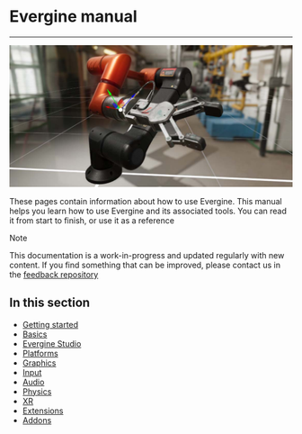 # Evergine manual

---

![Manual](images/manual.jpg)

These pages contain information about how to use Evergine. This manual helps you learn how to use Evergine and its associated tools.
You can read it from start to finish, or use it as a reference

> [!Note]
> This documentation is a work-in-progress and updated regularly with new content. If you find something that can be improved, please contact us in the [feedback repository](https://github.com/evergineteam/Feedback)

## In this section

- [Getting started](get_started/index.md)
- [Basics](basics/index.md)
- [Evergine Studio](evergine_studio/index.md)
- [Platforms](platforms/index.md)
- [Graphics](graphics/index.md)
- [Input](input/index.md)
- [Audio](audio/index.md)
- [Physics](physics/index.md)
- [XR](xr/index.md)
- [Extensions](extensions/index.md)
- [Addons](addons/index.md)
